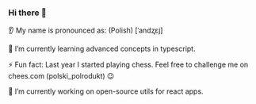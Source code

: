 ### Hi there 👋

👂 My name is pronounced as: (Polish) [ˈandʐɛj]

📖 I’m currently learning advanced concepts in typescript.

⚡ Fun fact: Last year I started playing chess. Feel free to challenge me on chees.com (polski_polrodukt) 😉

🔭 I’m currently working on open-source utils for react apps.





<!--
**AndrzejSala/AndrzejSala** is a ✨ _special_ ✨ repository because its `README.md` (this file) appears on your GitHub profile.

Here are some ideas to get you started:

- 🔭 I’m currently working on ...
- 🌱 I’m currently learning ...
- 👯 I’m looking to collaborate on ...
- 🤔 I’m looking for help with ...
- 💬 Ask me about ...
- 📫 How to reach me: ...
- 😄 Pronouns: ...
- ⚡ Fun fact: ...
-->
